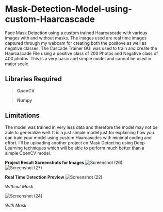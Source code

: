 # Mask-Detection-Model-using-custom-Haarcascade
Face Mask Detection using a custom trained Haarcascade with various images with and without masks. The images used are real time images captured through my webcam for creating both the positove as well as negative classes. The Cascade Trainer GUI was used to train and create the Haarcascade File using a positive class of 200 Photos and Negative class of 400 photos. This is a very basic and simple model and cannot be used in major scale.

## Libraries Required
> **OpenCV**

> **Numpy**

## Limitations 
The model was trained in very less data and therefore the model may not be able to generalize well. It is a just simple model just for explaining how you can train your model using custom Haarcascdes with minimal coding and effort. I'll be uploading another project on Mask Detecting using Deep Learning techniques which will be able to perform much better than a simple OpenCV model. 

**Project Result Screenshots for Images**
![Screenshot (26)](https://user-images.githubusercontent.com/49313619/87231252-369d0f80-c3d3-11ea-8176-acba474e359e.png)
![Screenshot (27)](https://user-images.githubusercontent.com/49313619/87231253-3735a600-c3d3-11ea-999c-43d1d16223aa.png)

**Real Time Detection Preview**
![Screenshot (22)](https://user-images.githubusercontent.com/49313619/87231250-343ab580-c3d3-11ea-8aeb-f4bb69098433.png)

*WIthout Mask*

![Screenshot (24)](https://user-images.githubusercontent.com/49313619/87231251-36047900-c3d3-11ea-858a-6dac06a82743.png)

*With Mask*
